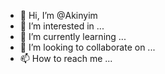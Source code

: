 - 👋 Hi, I’m @Akinyim
- 👀 I’m interested in ...
- 🌱 I’m currently learning ...
- 💞️ I’m looking to collaborate on ...
- 📫 How to reach me ...

<!---
Akinyim/Akinyim is a ✨ special ✨ repository because its `README.md` (this file) appears on your GitHub profile.
You can click the Preview link to take a look at your changes.
--->
